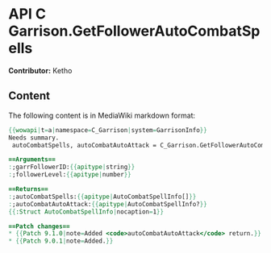 # API C Garrison.GetFollowerAutoCombatSpells

**Contributor:** Ketho

## Content

The following content is in MediaWiki markdown format:

```mediawiki
{{wowapi|t=a|namespace=C_Garrison|system=GarrisonInfo}}
Needs summary.
 autoCombatSpells, autoCombatAutoAttack = C_Garrison.GetFollowerAutoCombatSpells(garrFollowerID, followerLevel)

==Arguments==
:;garrFollowerID:{{apitype|string}}
:;followerLevel:{{apitype|number}}

==Returns==
:;autoCombatSpells:{{apitype|AutoCombatSpellInfo[]}}
:;autoCombatAutoAttack:{{apitype|AutoCombatSpellInfo?}}
{{:Struct AutoCombatSpellInfo|nocaption=1}}

==Patch changes==
* {{Patch 9.1.0|note=Added <code>autoCombatAutoAttack</code> return.}}
* {{Patch 9.0.1|note=Added.}}
```